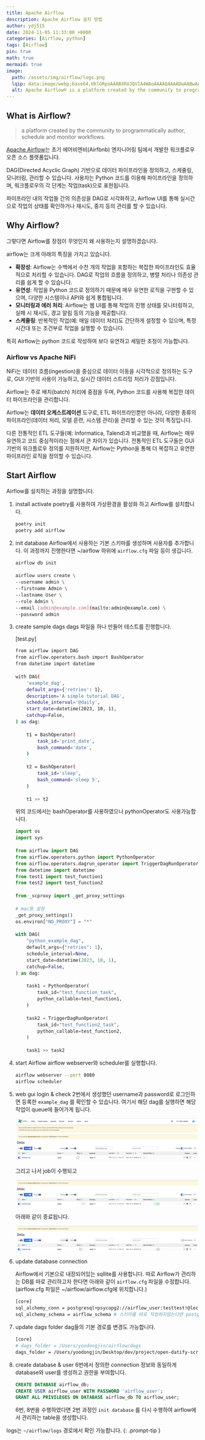 ```yaml
---
title: Apache Airflow
description: Apache Airflow 설치 방법
author: ydj515
date: 2024-11-05 11:33:00 +0800
categories: [Airflow, python]
tags: [Airflow]
pin: true
math: true
mermaid: true
image:
  path: /assets/img/airflow/logo.png
  lqip: data:image/webp;base64,UklGRpoAAABXRUJQVlA4WAoAAAAQAAAADwAABwAAQUxQSDIAAAARL0AmbZurmr57yyIiqE8oiG0bejIYEQTgqiDA9vqnsUSI6H+oAERp2HZ65qP/VIAWAFZQOCBCAAAA8AEAnQEqEAAIAAVAfCWkAALp8sF8rgRgAP7o9FDvMCkMde9PK7euH5M1m6VWoDXf2FkP3BqV0ZYbO6NA/VFIAAAA
  alt: Apache Airflow® is a platform created by the community to programmatically author, schedule and monitor workflows.
---
```


## What is Airflow?

> a platform created by the community to programmatically author, schedule and monitor workflows.


<a href="https://airflow.apache.org/">Apache Airflow</a>는 초기 에어비엔비(Airfbnb) 엔지니어링 팀에서 개발한 워크플로우 오픈 소스 플랫폼입니다.

DAG(Directed Acyclic Graph) 기반으로 데이터 파이프라인을 정의하고, 스케줄링, 모니터링, 관리할 수 있습니다. 사용자는 Python 코드를 이용해 파이프라인을 정의하며, 워크플로우의 각 단계는 작업(task)으로 표현됩니다.

파이프라인 내의 작업들 간의 의존성을 DAG로 시각화하고, Airflow UI를 통해 실시간으로 작업의 상태를 확인하거나 재시도, 중지 등의 관리를 할 수 있습니다.

## Why Airflow?

그렇다면 Airflow를 장점이 무엇인지 왜 사용하는지 설명하겠습니다.

airflow는 크게 아래의 특징을 가지고 있습니다.

- **확장성**: Airflow는 수백에서 수천 개의 작업을 포함하는 복잡한 파이프라인도 효율적으로 처리할 수 있습니다. DAG로 작업의 흐름을 정의하고, 병렬 처리나 의존성 관리를 쉽게 할 수 있습니다.
- **유연성**: 작업을 Python 코드로 정의하기 때문에 매우 유연한 로직을 구현할 수 있으며, 다양한 시스템이나 API와 쉽게 통합됩니다.
- **모니터링과 에러 처리**: Airflow는 웹 UI를 통해 작업의 진행 상태를 모니터링하고, 실패 시 재시도, 경고 알림 등의 기능을 제공합니다.
- **스케줄링**: 반복적인 작업(예: 매일 데이터 처리)도 간단하게 설정할 수 있으며, 특정 시간대 또는 조건부로 작업을 실행할 수 있습니다.

특히 Airflow는 python 코드로 작성하여 보다 유연하고 세밀한 조정이 가능합니다.

### Airflow vs Apache NiFi

NiFi는 데이터 흐름(ingestion)을 중심으로 데이터 이동을 시각적으로 정의하는 도구로, GUI 기반의 사용이 가능하고, 실시간 데이터 스트리밍 처리가 강점입니다.

Airflow는 주로 배치(batch) 처리에 중점을 두며, Python 코드를 사용해 복잡한 데이터 파이프라인을 관리합니다.

Airflow는 **데이터 오케스트레이션** 도구로, ETL 파이프라인뿐만 아니라, 다양한 종류의 파이프라인(데이터 처리, 모델 훈련, 시스템 관리)을 관리할 수 있는 것이 특징입니다.

다른 전통적인 ETL 도구들(예: Informatica, Talend)과 비교했을 때, Airflow는 매우 유연하고 코드 중심적이라는 점에서 큰 차이가 있습니다. 전통적인 ETL 도구들은 GUI 기반의 워크플로우 정의를 지원하지만, Airflow는 Python을 통해 더 복잡하고 유연한 파이프라인 로직을 정의할 수 있습니다.

## Start Airflow

Airflow를 설치하는 과정을 설명합니다.

1. install activate
poetry를 사용하여 가상환경을 활성화 하고 Airflow를 설치합니다.
    
    ```bash
    poetry init
    poetry add airflow
    ```
    

1. init database
Airflow에서 사용하는 기본 스키마를 생성하며 사용자를 추가합니다. 이 과정까지 진행한다면 ~/airflow 하위에 `airflow.cfg` 파일 등이 생깁니다.
    
    ```bash
    airflow db init
    
    airflow users create \
    --username admin \
    --firstname Admin \
    --lastname User \
    --role Admin \
    --email [admin@example.com](mailto:admin@example.com) \
    --password admin
    ```
    

1. create sample dags
dags 파일을 하나 만들어 테스트를 진행합니다.
    
    [test.py]
    
    ```bash
    from airflow import DAG
    from airflow.operators.bash import BashOperator
    from datetime import datetime
    
    with DAG(
        'example_dag',
        default_args={'retries': 1},
        description='A simple tutorial DAG',
        schedule_interval='@daily',
        start_date=datetime(2023, 10, 1),
        catchup=False,
    ) as dag:
        
        t1 = BashOperator(
            task_id='print_date',
            bash_command='date',
        )
    
        t2 = BashOperator(
            task_id='sleep',
            bash_command='sleep 5',
        )
    
        t1 >> t2
    ```
    
    위의 코드에서는 bashOperator를 사용하였으나 pythonOperator도 사용가능합니다.
    
    ```python
    import os
    import sys
    
    from airflow import DAG
    from airflow.operators.python import PythonOperator
    from airflow.operators.dagrun_operator import TriggerDagRunOperator  # TriggerDagRunOperator 추가
    from datetime import datetime
    from test1 import test_function1
    from test2 import test_function2
    
    from _scproxy import _get_proxy_settings
    
    # mac용 설정
    _get_proxy_settings()
    os.environ["NO_PROXY"] = "*"
    
    with DAG(
        "python_example_dag",
        default_args={"retries": 1},
        schedule_interval=None,
        start_date=datetime(2023, 10, 1),
        catchup=False,
    ) as dag:
    
        task1 = PythonOperator(
            task_id="test_function_task",
            python_callable=test_function1,
        )
    
        task2 = TriggerDagRunOperator(
            task_id="test_function2_task",
            python_callable=test_function2,
        )
    
        task1 >> task2
    
    ```
    

1. start Airflow
airflow webserver와 scheduler를 실행합니다. 
    
    ```bash
    airflow webserver --port 8080
    airflow scheduler
    ```
    

1. web gui login & check
2번에서 생성했던 username과 password로 로그인하면 등록한 `example_dag` 를 확인할 수 있습니다. 여기서 해당 dag를 실행하면 해당 작업이 queue에 들어가게 됩니다.
    
    ![alt text](/assets/img/airflow/1.png)
    
    그리고 나서 job이 수행되고 
    
    ![alt text](/assets/img/airflow/2.png)
    
    아래와 같이 종료됩니다.
    
    ![alt text](/assets/img/airflow/3.png)
    
2. update database connection
    
    Airflow에서 기본으로 내장되어있는 sqllite를 사용합니다. 따로 Airflow가 관리하는 DB를 따로 관리하고자 한다면 아래와 같이 `airflow.cfg` 파일을 수정합니다.
    (airflow.cfg 파일은 ~/airflow/airflow.cfg에 위치합니다.)
    
    ```bash
    [core]
    sql_alchemy_conn = postgresql+psycopg2://airflow_user:testtest!@localhost/airflow_db
    sql_alchemy_schema = airflow_schema # 스키마를 따로 지정하지않는다면 postgresql 기준 public을 사용함.
    ```
    
3. update dags folder
dag들의 기본 경로를 변경도 가능합니다.
    
    ```bash
    [core]
    # dags_folder = /Users/yoodongjin/airflow/dags
    dags_folder = /Users/yoodongjin/Desktop/dev/project/open-datify-scrapper/dags
    ```
    

1. create database & user
6번에서 정의한 connection 정보와 동일하게 database와 user를 생성하고 권한을 부여합니다.
    
    ```sql
    CREATE DATABASE airflow_db;
    CREATE USER airflow_user WITH PASSWORD 'airflow_user';
    GRANT ALL PRIVILEGES ON DATABASE airflow_db TO airflow_user;
    ```
    
    6번, 8번을 수행하였다면 2번 과정인 `init database` 를 다시 수행하여 airflow에서 관리하는 table을 생성합니다.
    
>
logs는 `~/airflow/logs` 경로에서 확인 가능합니다.
{: .prompt-tip }